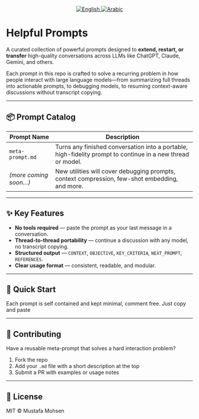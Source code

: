 <p align="center">
  <a href="README.md">
    <img src="https://img.shields.io/badge/lang-English-blue?style=flat-square" alt="English">
  </a>
  <a href="README.ar.md">
    <img src="https://img.shields.io/badge/lang-العربية-green?style=flat-square" alt="Arabic">
  </a>
</p>

# Helpful Prompts

A curated collection of powerful prompts designed to **extend, restart, or transfer** high-quality conversations across LLMs like ChatGPT, Claude, Gemini, and others.

Each prompt in this repo is crafted to solve a recurring problem in how people interact with large language models—from summarizing full threads into actionable prompts, to debugging models, to resuming context-aware discussions without transcript copying.

---

## 📦 Prompt Catalog

| Prompt Name            | Description                                                                 |
|------------------------|-----------------------------------------------------------------------------|
| `meta-prompt.md` | Turns any finished conversation into a portable, high-fidelity prompt to continue in a new thread or model. |
| *(more coming soon…)*       | New utilities will cover debugging prompts, context compression, few-shot embedding, and more.          |

---

## ✨ Key Features
- **No tools required** — paste the prompt as your last message in a conversation.
- **Thread-to-thread portability** — continue a discussion with any model, no transcript copying.
- **Structured output** — `CONTEXT`, `OBJECTIVE`, `KEY_CRITERIA`, `NEXT_PROMPT`, `REFERENCES`.
- **Clear usage format** — consistent, readable, and modular.

---

## 🚀 Quick Start

Each prompt is self contained and kept minimal, comment free. Just copy and paste

---

## 🤝 Contributing

Have a reusable meta-prompt that solves a hard interaction problem?
1. Fork the repo
2. Add your `.md` file with a short description at the top
3. Submit a PR with examples or usage notes

---

## 📝 License

MIT © Mustafa Mohsen  
